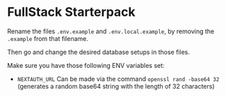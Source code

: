 # FullStack Starterpack

Rename the files `.env.example` and `.env.local.example`, by removing the `.example` from that filename.

Then go and change the desired database setups in those files.

Make sure you have those following ENV variables set:

- `NEXTAUTH_URL` Can be made via the command `openssl rand -base64 32` (generates a random base64 string with the length of 32 characters)
